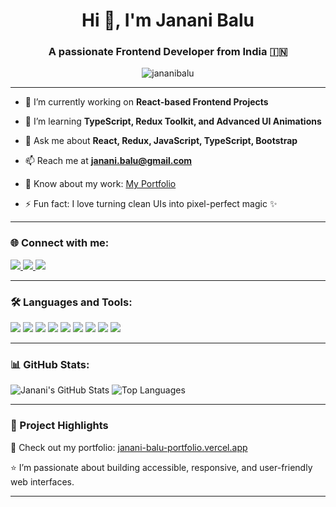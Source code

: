 <h1 align="center">Hi 👋, I'm Janani Balu</h1>
<h3 align="center">A passionate Frontend Developer from India 🇮🇳</h3>

<p align="center">
  <img src="https://komarev.com/ghpvc/?username=jananibalu&label=Profile%20views&color=0e75b6&style=flat" alt="jananibalu" />
</p>

---

- 🔭 I’m currently working on **React-based Frontend Projects**
  
- 🌱 I’m learning **TypeScript, Redux Toolkit, and Advanced UI Animations**
  
- 💬 Ask me about **React, Redux, JavaScript, TypeScript, Bootstrap**
  
- 📫 Reach me at **janani.balu@gmail.com**
  
- 📄 Know about my work: [My Portfolio](https://janani-balu-portfolio.vercel.app/)
  
- ⚡ Fun fact: I love turning clean UIs into pixel-perfect magic ✨

---

### 🌐 Connect with me:

<p align="left">
  <a href="https://www.linkedin.com/in/janani-balu-86a31923b/" target="_blank">
    <img src="https://img.shields.io/badge/LinkedIn-0077B5?style=for-the-badge&logo=linkedin&logoColor=white" />
  </a>
  <a href="mailto:janani.balu@gmail.com" target="_blank">
    <img src="https://img.shields.io/badge/Gmail-D14836?style=for-the-badge&logo=gmail&logoColor=white" />
  </a>
  <a href="https://janani-balu-portfolio.vercel.app/" target="_blank">
    <img src="https://img.shields.io/badge/Portfolio-000000?style=for-the-badge&logo=vercel&logoColor=white" />
  </a>
</p>


---

### 🛠️ Languages and Tools:

<p align="left">
  <img src="https://img.shields.io/badge/React-20232A?style=for-the-badge&logo=react&logoColor=61DAFB" />
  <img src="https://img.shields.io/badge/Redux-593D88?style=for-the-badge&logo=redux&logoColor=white" />
  <img src="https://img.shields.io/badge/JavaScript-F7DF1E?style=for-the-badge&logo=javascript&logoColor=black" />
  <img src="https://img.shields.io/badge/TypeScript-007ACC?style=for-the-badge&logo=typescript&logoColor=white" />
  <img src="https://img.shields.io/badge/Bootstrap-563D7C?style=for-the-badge&logo=bootstrap&logoColor=white" />
  <img src="https://img.shields.io/badge/CSS3-1572B6?style=for-the-badge&logo=css3&logoColor=white" />
  <img src="https://img.shields.io/badge/HTML5-E34F26?style=for-the-badge&logo=html5&logoColor=white" />
  <img src="https://img.shields.io/badge/Git-F05032?style=for-the-badge&logo=git&logoColor=white" />
  <img src="https://img.shields.io/badge/VSCode-007ACC?style=for-the-badge&logo=visual-studio-code&logoColor=white" />
</p>


---

### 📊 GitHub Stats:

![Janani's GitHub Stats](https://github-readme-stats.vercel.app/api?username=jananibalu&show_icons=true&theme=radical)
![Top Languages](https://github-readme-stats.vercel.app/api/top-langs/?username=jananibalu&layout=compact&theme=radical)

---

### 🚀 Project Highlights

📌 Check out my portfolio: [janani-balu-portfolio.vercel.app](https://janani-balu-portfolio.vercel.app/)

⭐ I’m passionate about building accessible, responsive, and user-friendly web interfaces.

---

